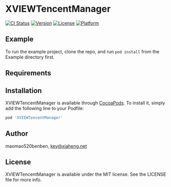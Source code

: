 # XVIEWTencentManager

[![CI Status](https://img.shields.io/travis/maomao520benben/XVIEWTencentManager.svg?style=flat)](https://travis-ci.org/maomao520benben/XVIEWTencentManager)
[![Version](https://img.shields.io/cocoapods/v/XVIEWTencentManager.svg?style=flat)](https://cocoapods.org/pods/XVIEWTencentManager)
[![License](https://img.shields.io/cocoapods/l/XVIEWTencentManager.svg?style=flat)](https://cocoapods.org/pods/XVIEWTencentManager)
[![Platform](https://img.shields.io/cocoapods/p/XVIEWTencentManager.svg?style=flat)](https://cocoapods.org/pods/XVIEWTencentManager)

## Example

To run the example project, clone the repo, and run `pod install` from the Example directory first.

## Requirements

## Installation

XVIEWTencentManager is available through [CocoaPods](https://cocoapods.org). To install
it, simply add the following line to your Podfile:

```ruby
pod 'XVIEWTencentManager'
```

## Author

maomao520benben, key@xiaheng.net

## License

XVIEWTencentManager is available under the MIT license. See the LICENSE file for more info.
